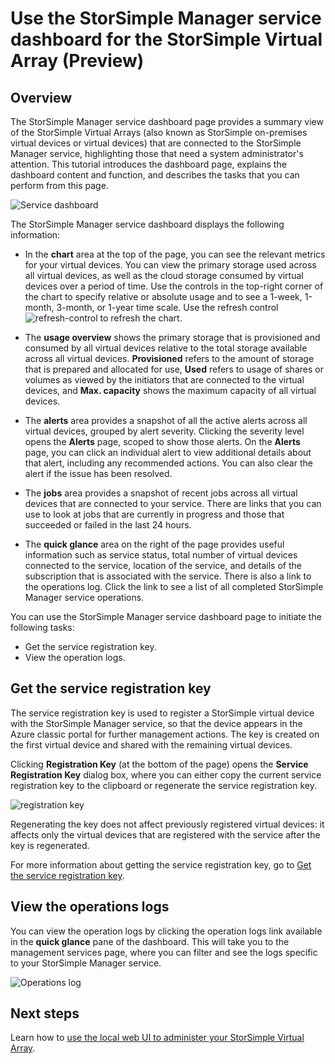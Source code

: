 <properties 
   pageTitle="StorSimple Manager service dashboard - Virtual Array | Microsoft Azure"
   description="Describes the StorSimple Manager service dashboard and explains how to use it to monitor the health of your StorSimple Virtual Array."
   services="storsimple"
   documentationCenter=""
   authors="SharS"
   manager="carolz"
   editor="" />
<tags 
   ms.service="storsimple"
   ms.devlang="na"
   ms.topic="article"
   ms.tgt_pltfrm="na"
   ms.workload="na"
   ms.date="02/04/2016"
   ms.author="v-sharos" />

# Use the StorSimple Manager service dashboard for the StorSimple Virtual Array (Preview)

## Overview

The StorSimple Manager service dashboard page provides a summary view of the StorSimple Virtual Arrays (also known as StorSimple on-premises virtual devices or virtual devices) that are connected to the StorSimple Manager service, highlighting those that need a system administrator's attention. This tutorial introduces the dashboard page, explains the dashboard content and function, and describes the tasks that you can perform from this page.

![Service dashboard](./media/storsimple-ova-service-dashboard/dashboard1.png)

The StorSimple Manager service dashboard displays the following information:

- In the **chart** area at the top of the page, you can see the relevant metrics for your virtual devices. You can view the primary storage used across all virtual devices, as well as the cloud storage consumed by virtual devices over a period of time. Use the controls in the top-right corner of the chart to specify relative or absolute usage and to see a 1-week, 1-month, 3-month, or 1-year time scale. Use the refresh control ![refresh-control](./media/storsimple-ova-service-dashboard/refresh-control.png) to refresh the chart.

- The **usage overview** shows the primary storage that is provisioned and consumed by all virtual devices relative to the total storage available across all virtual devices. **Provisioned** refers to the amount of storage that is prepared and allocated for use, **Used** refers to usage of shares or volumes as viewed by the initiators that are connected to the virtual devices, and **Max. capacity** shows the maximum capacity of all virtual devices.

- The **alerts** area provides a snapshot of all the active alerts across all virtual devices, grouped by alert severity. Clicking the severity level opens the **Alerts** page, scoped to show those alerts. On the **Alerts** page, you can click an individual alert to view additional details about that alert, including any recommended actions. You can also clear the alert if the issue has been resolved.

- The **jobs** area provides a snapshot of recent jobs across all virtual devices that are connected to your service. There are links that you can use to look at jobs that are currently in progress and those that succeeded or failed in the last 24 hours. 

- The **quick glance** area on the right of the page provides useful information such as service status, total number of virtual devices connected to the service, location of the service, and details of the subscription that is associated with the service. There is also a link to the operations log. Click the link to see a list of all completed StorSimple Manager service operations. 

You can use the StorSimple Manager service dashboard page to initiate the following tasks:

- Get the service registration key.
- View the operation logs.

## Get the service registration key

The service registration key is used to register a StorSimple virtual device with the StorSimple Manager service, so that the device appears in the Azure classic portal for further management actions. The key is created on the first virtual device and shared with the remaining virtual devices. 

Clicking **Registration Key** (at the bottom of the page) opens the **Service Registration Key** dialog box, where you can either copy the current service registration key to the clipboard or regenerate the service registration key.

![registration key](./media/storsimple-ova-service-dashboard/service-dashboard3.png)

Regenerating the key does not affect previously registered virtual devices: it affects only the virtual devices that are registered with the service after the key is regenerated.

For more information about getting the service registration key, go to [Get the service registration key](storsimple-ova-manage-service.md#get-the-service-registration-key).

## View the operations logs

You can view the operation logs by clicking the operation logs link available in the **quick glance** pane of the dashboard. This will take you to the management services page, where you can filter and see the logs specific to your StorSimple Manager service.

![Operations log](./media/storsimple-ova-service-dashboard/ops-log.png)

## Next steps

Learn how to [use the local web UI to administer your StorSimple Virtual Array](storsimple-ova-web-ui-admin.md).
